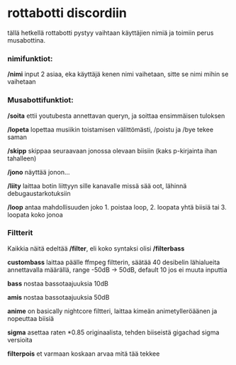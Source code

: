 # rottabotti discordiin

tällä hetkellä rottabotti pystyy vaihtaan käyttäjien nimiä ja toimiin perus musabottina.


### nimifunktiot:
  
**/nimi** input 2 asiaa, eka käyttäjä kenen nimi vaihetaan, sitte se nimi mihin se vaihetaan
  
### Musabottifunktiot:
  
**/soita** ettii youtubesta annettavan queryn, ja soittaa ensimmäisen tuloksen
  
**/lopeta** lopettaa musiikin toistamisen välittömästi, /poistu ja /bye tekee saman
  
**/skipp** skippaa seuraavaan jonossa olevaan biisiin (kaks p-kirjainta ihan tahalleen)
  
**/jono** näyttää jonon...
  
**/liity** laittaa botin liittyyn sille kanavalle missä sää oot, lähinnä debugaustarkotuksiin

**/loop** antaa mahdollisuuden joko 1. poistaa loop, 2. loopata yhtä biisiä tai 3. loopata koko jonoa

### Filtterit
  
Kaikkia näitä edeltää **/filter**, eli koko syntaksi olisi **/filterbass**

**custombass** laittaa päälle ffmpeg filtterin, säätää 40 desibelin lähialueita annettavalla määrällä, range -50dB -> 50dB, default 10 jos ei muuta inputtia

**bass** nostaa bassotaajuuksia 10dB

**amis** nostaa bassotaajuuksia 50dB

**anime** on basically nightcore filtteri, laittaa kimeän animetylleröäänen ja nopeuttaa biisiä

**sigma** asettaa raten *0.85 originaalista, tehden biiseistä gigachad sigma versioita
  
**filterpois** et varmaan koskaan arvaa mitä tää tekkee